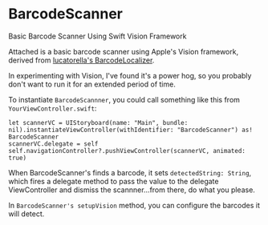 # BarcodeScanner
Basic Barcode Scanner Using Swift Vision Framework

Attached is a basic barcode scanner using Apple's Vision framework, derived from [lucatorella's BarcodeLocalizer](https://github.com/lucatorella/BarcodeLocalizer).

In experimenting with Vision, I've found it's a power hog, so you probably don't want to run it for an extended period of time.

To instantiate `BarcodeScannner`, you could call something like this from `YourViewController.swift`:

    let scannerVC = UIStoryboard(name: "Main", bundle: nil).instantiateViewController(withIdentifier: "BarcodeScanner") as! BarcodeScanner
    scannerVC.delegate = self
    self.navigationController?.pushViewController(scannerVC, animated: true)

When BarcodeScanner's finds a barcode, it sets `detectedString: String`, which fires a delegate method to pass the value to the delegate ViewController and dismiss the scannner...from there, do what you please.

In `BarcodeScanner's setupVision` method, you can configure the barcodes it will detect.
